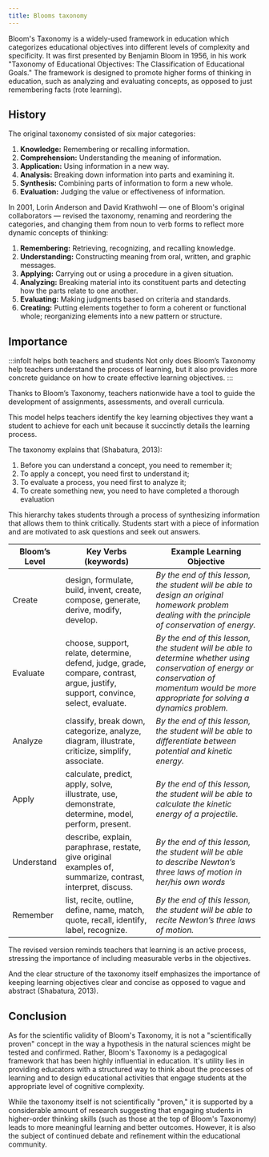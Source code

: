 ```yaml
---
title: Blooms taxonomy
---
```


Bloom's Taxonomy is a widely-used framework in education which categorizes educational objectives into different levels of complexity and specificity. It was first presented by Benjamin Bloom in 1956, in his work "Taxonomy of Educational Objectives: The Classification of Educational Goals." The framework is designed to promote higher forms of thinking in education, such as analyzing and evaluating concepts, as opposed to just remembering facts (rote learning).

## History

The original taxonomy consisted of six major categories:

1. **Knowledge:** Remembering or recalling information.
2. **Comprehension:** Understanding the meaning of information.
3. **Application:** Using information in a new way.
4. **Analysis:** Breaking down information into parts and examining it.
5. **Synthesis:** Combining parts of information to form a new whole.
6. **Evaluation:** Judging the value or effectiveness of information.

In 2001, Lorin Anderson and David Krathwohl — one of Bloom's original collaborators — revised the taxonomy, renaming and reordering the categories, and changing them from noun to verb forms to reflect more dynamic concepts of thinking:

1. **Remembering:** Retrieving, recognizing, and recalling knowledge.
2. **Understanding:** Constructing meaning from oral, written, and graphic messages.
3. **Applying:** Carrying out or using a procedure in a given situation.
4. **Analyzing:** Breaking material into its constituent parts and detecting how the parts relate to one another.
5. **Evaluating:** Making judgments based on criteria and standards.
6. **Creating:** Putting elements together to form a coherent or functional whole; reorganizing elements into a new pattern or structure.

## Importance 

:::infoIt helps both teachers and students
Not only does Bloom’s Taxonomy help teachers understand the process of learning, but it also provides more concrete guidance on how to create effective learning objectives.
:::

Thanks to Bloom’s Taxonomy, teachers nationwide have a tool to guide the development of assignments, assessments, and overall curricula.

This model helps teachers identify the key learning objectives they want a student to achieve for each unit because it succinctly details the learning process.

The taxonomy explains that (Shabatura, 2013):
1. Before you can understand a concept, you need to remember it;
2. To apply a concept, you need first to understand it;
3. To evaluate a process, you need first to analyze it;
4. To create something new, you need to have completed a thorough evaluation

This hierarchy takes students through a process of synthesizing information that allows them to think critically. Students start with a piece of information and are motivated to ask questions and seek out answers.

| Bloom’s Level | Key Verbs (keywords)                                                                                                              | Example Learning Objective                                                                                                                                                                    |
| ------------- | --------------------------------------------------------------------------------------------------------------------------------- | --------------------------------------------------------------------------------------------------------------------------------------------------------------------------------------------- |
| Create        | design, formulate, build, invent, create, compose, generate, derive, modify, develop.                                             | _By the end of this lesson, the student will be able to design an original homework problem dealing with the principle of conservation of energy._                                            |
| Evaluate      | choose, support, relate, determine, defend, judge, grade, compare, contrast, argue, justify, support, convince, select, evaluate. | _By the end of this lesson, the student will be able to determine whether using conservation of energy or conservation of momentum would be more appropriate for solving a dynamics problem._ |
| Analyze       | classify, break down, categorize, analyze, diagram, illustrate, criticize, simplify, associate.                                   | _By the end of this lesson, the student will be able to differentiate between potential and kinetic energy._                                                                                  |
| Apply         | calculate, predict, apply, solve, illustrate, use, demonstrate, determine, model, perform, present.                               | _By the end of this lesson, the student will be able to calculate the kinetic energy of a projectile._                                                                                        |
| Understand    | describe, explain, paraphrase, restate, give original examples of, summarize, contrast, interpret, discuss.                       | _By the end of this lesson, the student will be able to_ _describe Newton’s three laws of motion in her/his own words_                                                                        |
| Remember      | list, recite, outline, define, name, match, quote, recall, identify, label, recognize.                                            | _By the end of this lesson, the student will be able to recite Newton’s three laws of motion._                                                                                                |

The revised version reminds teachers that learning is an active process, stressing the importance of including measurable verbs in the objectives.

And the clear structure of the taxonomy itself emphasizes the importance of keeping learning objectives clear and concise as opposed to vague and abstract (Shabatura, 2013).

## Conclusion

As for the scientific validity of Bloom's Taxonomy, it is not a "scientifically proven" concept in the way a hypothesis in the natural sciences might be tested and confirmed. Rather, Bloom's Taxonomy is a pedagogical framework that has been highly influential in education. It's utility lies in providing educators with a structured way to think about the processes of learning and to design educational activities that engage students at the appropriate level of cognitive complexity.

While the taxonomy itself is not scientifically "proven," it is supported by a considerable amount of research suggesting that engaging students in higher-order thinking skills (such as those at the top of Bloom's Taxonomy) leads to more meaningful learning and better outcomes. However, it is also the subject of continued debate and refinement within the educational community.